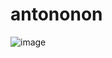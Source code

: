 ﻿# antononon

![image](https://github.com/antononon/antononon/assets/69910478/363c0e0b-7c80-4906-bb05-3d27902fd70a)
